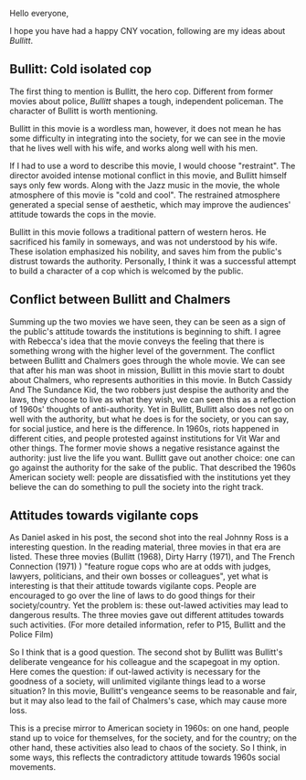 Hello everyone, 

I hope you have had a happy CNY vocation, following are my ideas about *Bullitt*.

## Bullitt: Cold isolated cop

The first thing to mention is Bullitt, the hero cop. Different from former movies about police, *Bullitt* shapes a tough, independent policeman. The character of Bullitt is worth mentioning.

Bullitt in this movie is a wordless man, however, it does not mean he has some difficulty in integrating into the society, for we can see in the movie that he lives well with his wife, and works along well with his men. 

If I had to use a word to describe this movie, I would choose "restraint". The director avoided intense motional conflict in this movie, and Bullitt himself says only few words. Along with the Jazz music in the movie, the whole atmosphere of this movie is "cold and cool". The restrained atmosphere generated a special sense of aesthetic, which may improve the audiences' attitude towards the cops in the movie.

Bullitt in this movie follows a traditional pattern of western heros. He sacrificed his family in someways, and was not understood by his wife. These isolation emphasized his nobility, and saves him from the public's distrust towards the authority. Personally, I think it was a successful attempt to build a character of a cop which is welcomed by the public.

## Conflict between Bullitt and Chalmers

Summing up the two movies we have seen, they can be seen as a sign of the public's attitude towards the institutions is beginning to shift. I agree with Rebecca's idea that the movie conveys the feeling that there is something wrong with the higher level of the government. The conflict between Bullitt and Chalmers goes through the whole movie. We can see that after his man was shoot in mission, Bullitt in this movie start to doubt about Chalmers, who represents authorities in this movie. In Butch Cassidy And The Sundance Kid, the two robbers just despise the authority and the laws, they choose to live as what they wish, we can seen this as a reflection of 1960s' thoughts of anti-authority. Yet in Bullitt, Bullitt also does not go on well with the authority, but what he does is for the society, or you can say, for social justice, and here is the difference. In 1960s, riots happened in different cities, and people protested against institutions for Vit War and other things. The former movie shows a negative resistance against the authority: just live the life you want. Bullitt gave out another choice: one can go against the authority for the sake of the public. That described the 1960s American society well: people are dissatisfied with the institutions yet they believe the can do something to pull the society into the right track.

## Attitudes towards vigilante cops 

As Daniel asked in his post, the second shot into the real Johnny Ross is a interesting question. In the reading material, three movies in that era are listed. These three movies (Bullitt (1968), Dirty Harry (1971), and The French Connection (1971) ) "feature rogue cops who are at odds with judges, lawyers, politicians, and their own bosses or colleagues", yet what is interesting is that their attitude towards vigilante cops. People are encouraged to go over the line of laws to do good things for their society/country. Yet the problem is: these out-lawed activities may lead to dangerous results. The three movies gave out different attitudes towards such activities. (For more detailed information, refer to P15, Bullitt and the Police Film)

So I think that is a good question. The second shot by Bullitt was Bullitt's deliberate vengeance for his colleague  and the scapegoat in my option. Here comes the question: if out-lawed activity is necessary for the goodness of a society, will unlimited vigilante things lead to a worse situation? In this movie, Bullitt's vengeance seems to be reasonable and fair, but it may also lead to the fail of Chalmers's case, which may cause more loss.

This is a precise mirror to American society in 1960s: on one hand, people stand up to voice for themselves, for the society, and for the country; on the other hand, these activities also lead to chaos of the society. So I think, in some ways, this reflects the contradictory attitude towards 1960s social movements.
 

